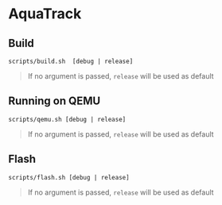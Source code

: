 # AquaTrack

## Build
```
scripts/build.sh  [debug | release]
```
> If no argument is passed, `release` will be used as default


## Running on QEMU
```
scripts/qemu.sh [debug | release]
```
> If no argument is passed, `release` will be used as default


## Flash

```
scripts/flash.sh [debug | release]
```
> If no argument is passed, `release` will be used as default
